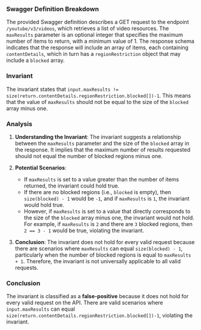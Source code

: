 ### Swagger Definition Breakdown
The provided Swagger definition describes a GET request to the endpoint `/youtube/v3/videos`, which retrieves a list of video resources. The `maxResults` parameter is an optional integer that specifies the maximum number of items to return, with a minimum value of 1. The response schema indicates that the response will include an array of items, each containing `contentDetails`, which in turn has a `regionRestriction` object that may include a `blocked` array.

### Invariant
The invariant states that `input.maxResults != size(return.contentDetails.regionRestriction.blocked[])-1`. This means that the value of `maxResults` should not be equal to the size of the `blocked` array minus one.

### Analysis
1. **Understanding the Invariant**: The invariant suggests a relationship between the `maxResults` parameter and the size of the `blocked` array in the response. It implies that the maximum number of results requested should not equal the number of blocked regions minus one.

2. **Potential Scenarios**: 
   - If `maxResults` is set to a value greater than the number of items returned, the invariant could hold true. 
   - If there are no blocked regions (i.e., `blocked` is empty), then `size(blocked) - 1` would be `-1`, and if `maxResults` is `1`, the invariant would hold true.
   - However, if `maxResults` is set to a value that directly corresponds to the size of the `blocked` array minus one, the invariant would not hold. For example, if `maxResults` is `2` and there are `3` blocked regions, then `2 == 3 - 1` would be true, violating the invariant.

3. **Conclusion**: The invariant does not hold for every valid request because there are scenarios where `maxResults` can equal `size(blocked) - 1`, particularly when the number of blocked regions is equal to `maxResults + 1`. Therefore, the invariant is not universally applicable to all valid requests.

### Conclusion
The invariant is classified as a **false-positive** because it does not hold for every valid request on the API. There are valid scenarios where `input.maxResults` can equal `size(return.contentDetails.regionRestriction.blocked[])-1`, violating the invariant.
